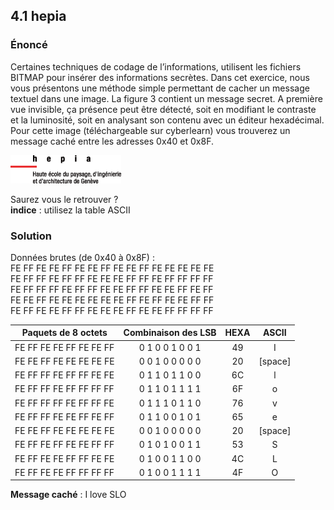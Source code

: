 ## 4.1 hepia

### Énoncé
Certaines techniques de codage de l’informations, utilisent les fichiers BITMAP pour insérer des informations secrètes. Dans cet exercice, nous vous présentons une méthode simple permettant de cacher un message textuel dans une image. La figure 3 contient un message secret. A première vue invisible, ça présence peut être détecté, soit en modifiant le contraste et la luminosité, soit en analysant son contenu avec un éditeur hexadécimal.  
Pour cette image (téléchargeable sur cyberlearn) vous trouverez un message caché entre les adresses 0x40 et 0x8F.


![alt text](message_secret_hepia.bmp)

Saurez vous le retrouver ?  
**indice** : utilisez la table ASCII

### Solution

Données brutes (de 0x40 à 0x8F) :  
FE FF FE FE FF FE FE FF FE FE FF FE FE FE FE FE  
FE FF FF FE FF FF FE FE FE FF FF FE FF FF FF FF  
FE FF FF FF FE FF FF FE FE FF FF FE FE FF FE FF  
FE FE FF FE FE FE FE FE FE FF FE FF FE FE FF FF  
FE FF FE FE FF FF FE FE FE FF FE FE FF FF FF FF
	
|   Paquets de 8 octets   | Combinaison des LSB | HEXA |  ASCII  |
| ----------------------- | :-----------------: | :--: | :-----: |
| FE FF FE FE FF FE FE FF |   0 1 0 0 1 0 0 1   |  49  |    I    |
| FE FE FF FE FE FE FE FE |   0 0 1 0 0 0 0 0   |  20  | [space] |
| FE FF FF FE FF FF FE FE |   0 1 1 0 1 1 0 0   |  6C  |    l    |
| FE FF FF FE FF FF FF FF |   0 1 1 0 1 1 1 1   |  6F  |    o    |
| FE FF FF FF FE FF FF FE |   0 1 1 1 0 1 1 0   |  76  |    v    |
| FE FF FF FE FE FF FE FF |   0 1 1 0 0 1 0 1   |  65  |    e    |
| FE FE FF FE FE FE FE FE |   0 0 1 0 0 0 0 0   |  20  | [space] |
| FE FF FE FF FE FE FF FF |   0 1 0 1 0 0 1 1   |  53  |    S    |
| FE FF FE FE FF FF FE FE |   0 1 0 0 1 1 0 0   |  4C  |    L    |
| FE FF FE FE FF FF FF FF |   0 1 0 0 1 1 1 1   |  4F  |    O    |

**Message caché** : I love SLO